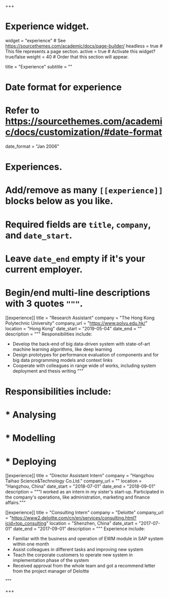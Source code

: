 +++
# Experience widget.
widget = "experience"  # See https://sourcethemes.com/academic/docs/page-builder/
headless = true  # This file represents a page section.
active = true  # Activate this widget? true/false
weight = 40  # Order that this section will appear.

title = "Experience"
subtitle = ""

# Date format for experience
#   Refer to https://sourcethemes.com/academic/docs/customization/#date-format
date_format = "Jan 2006"

# Experiences.
#   Add/remove as many `[[experience]]` blocks below as you like.
#   Required fields are `title`, `company`, and `date_start`.
#   Leave `date_end` empty if it's your current employer.
#   Begin/end multi-line descriptions with 3 quotes `"""`.

[[experience]]
  title = "Research Assistant"
  company = "The Hong Kong Polytechnic University"
  company_url = "https://www.polyu.edu.hk/"
  location = "Hong Kong"
  date_start = "2019-05-04"
  date_end = ""
  description = """
  Responsibilities include:

  * Develop the back-end of big data-driven system with state-of-art machine learning algorithms, like deep learning
  * Design prototypes for performance evaluation of components and for big data programming models and context links
  * Cooperate with colleagues in range wide of works, including system deployment and thesis writing
  """
# Responsibilities include:

# * Analysing
# * Modelling
# * Deploying

[[experience]]
  title = "Director Assistant Intern"
  company = "Hangzhou Taihao Science&Technology Co.Ltd."
  company_url = ""
  location = "Hangzhou, China"
  date_start = "2018-07-01"
  date_end = "2018-09-01"
  description = """I worked as an intern in my sister's start-up. Participated in the company's operations, like administration, marketing and finance affairs."""


[[experience]]
  title = "Consulting Intern"
  company = "Deloitte"
  company_url = "https://www2.deloitte.com/cn/en/services/consulting.html?icid=top_consulting"
  location = "Shenzhen, China"
  date_start = "2017-07-01"
  date_end = "2017-09-01"
  description = """
  Experience include:

  * Familiar with the business and operation of EWM module in SAP system within one month
  * Assist colleagues in different tasks and improving new system
  * Teach the corporate customers to operate new system in implementation phase of the system
  * Received approval from the whole team and got a recommend letter from the project manager of Deloitte

  """

+++

